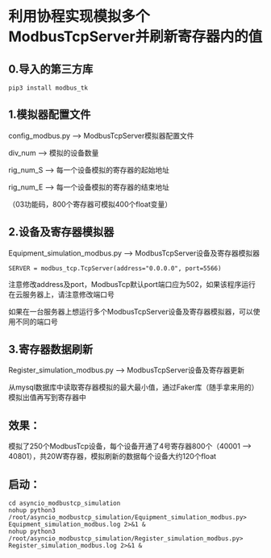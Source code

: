 # 利用协程实现模拟多个ModbusTcpServer并刷新寄存器内的值

0.导入的第三方库
----
```
pip3 install modbus_tk
```

1.模拟器配置文件
----
config_modbus.py --> ModbusTcpServer模拟器配置文件

div_num --> 模拟的设备数量

rig_num_S --> 每一个设备模拟的寄存器的起始地址

rig_num_E --> 每一个设备模拟的寄存器的结束地址

（03功能码，800个寄存器可模拟400个float变量）


2.设备及寄存器模拟器
----
Equipment_simulation_modbus.py --> ModbusTcpServer设备及寄存器模拟器

```
SERVER = modbus_tcp.TcpServer(address="0.0.0.0", port=5566) 
```
注意修改address及port，ModbusTcp默认port端口应为502，如果该程序运行在云服务器上，请注意修改端口号

如果在一台服务器上想运行多个ModbusTcpServer设备及寄存器模拟器，可以使用不同的端口号


3.寄存器数据刷新
----
Register_simulation_modbus.py --> ModbusTcpServer设备及寄存器更新

从mysql数据库中读取寄存器模拟的最大最小值，通过Faker库（随手拿来用的）模拟出值再写到寄存器中


效果：
----
模拟了250个ModbusTcp设备，每个设备开通了4号寄存器800个（40001 --> 40801），共20W寄存器，模拟刷新的数据每个设备大约120个float

启动：
----
```shell
cd asyncio_modbustcp_simulation
nohup python3 /root/asyncio_modbustcp_simulation/Equipment_simulation_modbus.py> Equipment_simulation_modbus.log 2>&1 &
nohup python3 /root/asyncio_modbustcp_simulation/Register_simulation_modbus.py> Register_simulation_modbus.log 2>&1 &
```
